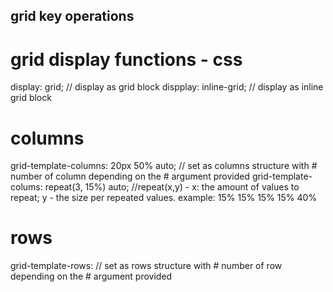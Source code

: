 ## grid key operations
# grid display functions - css
display: grid; // display as grid block
dispplay: inline-grid; // display as inline grid block
# columns
grid-template-columns: 20px 50% auto; // set as columns structure with # number of column depending on the # argument provided
grid-template-colums: repeat(3, 15%) auto; //repeat(x,y) - x: the amount of values to repeat; y - the size per repeated values. example: 15% 15% 15% 15% 40%
# rows
grid-template-rows: // set as rows structure with # number of row depending on the # argument provided
